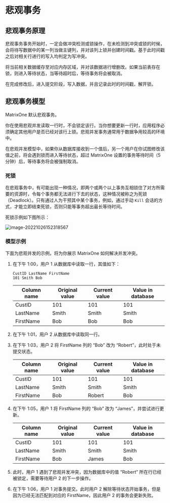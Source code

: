 # 悲观事务

## 悲观事务原理

悲观事务事务开始时，一定会做冲突检测或锁操作，在未检测到冲突或锁的时候，会将待写数据中的某一列当做主键列，并对该列上锁并创建时间戳。基于此时间戳之后对相关行进行的写入均判定为写冲突。

将当前相关数据缓存至对应内存区域，并对该数据进行增删改。如果当前表存在锁，则进入等待状态，当等待超时后，等待事务将会被取消。

在完成修改后，进入提交阶段，写入数据，并且记录此时的时间戳，解开锁。

## 悲观事务模型

MatrixOne 默认悲观事务。

你在使用悲观并发读取一行时，不会锁定该行。当你想要更新一行时，应用程序必须确定其他用户是否已经对该行上锁。悲观并发事务通常用于数据争用较高的环境中。

在悲观并发模型中，如果你从数据库接收到一个值后，另一个用户在你试图修改该值之前，将会遇到锁而进入等待状态，超过 MatrixOne 设置的事务等待时间（5 分钟）后，等待事务将会被强制取消。

### 死锁

在悲观事务中，有可能出现一种情况，即两个或两个以上事务互相锁住了对方所需要的资源时，令每个事务都无法进行下去的状态，这种情况被称之为死锁（Deadlock）。只有通过人为干预其中某个事务，例如，通过手动 `Kill` 会话的方式，才能立即结束死锁，否则只能等事务超出最长等待时间。

死锁示例如下图所示：

![image-20221026152318567](https://community-shared-data-1308875761.cos.ap-beijing.myqcloud.com/artwork/docs/distributed-transaction/deadlocked-zh.png)

### 模型示例

下面为悲观并发的示例，将为你展示 MatrixOne 如何解决并发冲突。

1. 在下午 1:00，用户 1 从数据库中读取一行，其值如下：

   ```
   CustID LastName FirstName
   101 Smith Bob
   ```

   |Column name|Original value|Current value|Value in database|
   |---|---|---|---|
   |CustID|101|101|101|
   |LastName|Smith|Smith|Smith|
   |FirstName|Bob|Bob|Bob|

2. 在下午 1:01，用户 2 从数据库中读取同一行。

3. 在下午 1:03，用户 2 将 FirstName 列的 “Bob” 改为 “Robert”，此时处于未提交状态。

    |Column name|Original value|Current value|Value in database|
    |---|---|---|---|
    |CustID|101|101|101|
    |LastName|Smith|Smith|Smith|
    |FirstName|Bob|Robert|Bob|

4. 在下午 1:05，用户 1 将 FirstName 列的 “Bob” 改为 “James”，并尝试进行更新。

    |Column name|Original value|Current value|Value in database|
    |---|---|---|---|
    |CustID|101|101|101|
    |LastName|Smith|Smith|Smith|
    |FirstName|Bob|James|Bob|

5. 此时，用户 1 遇到了悲观并发冲突，因为数据库中的值 “Robert” 所在行已经被锁定，需要等待用户 2 的下一步操作。

6. 在下午 1:06，用户 1 对事务提交。此时用户 2 解除等待状态开始事务，但是因为已经无法匹配到对应的 FirstName，因此用户 2 的事务会更新失败。
